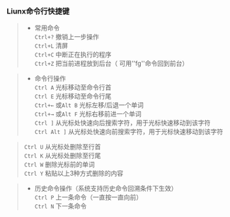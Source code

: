 ### Liunx命令行快捷键
> * 常用命令   
> `Ctrl+?` 撤销上一步操作       
> `Ctrl+L` 清屏             
> `Ctrl+C` 中断正在执行的程序         
> `Ctrl+Z`  把当前进程放到后台（ 可用''fg''命令回到前台）           
                   
> * 命令行操作     
> `Ctrl A` 光标移动至命令行首            
> `Ctrl E` 光标移动至命令行尾      
> `Ctrl+←` 或`Alt B` 光标左移/后退一个单词           
> `Ctrl+→` 或`Alt F` 光标右移前进一个单词          
> `Ctrl ]` 从光标处快速向后搜索字符，用于光标快速移动到该字符            
> `Ctrl Alt ]`   从光标处快速向前搜索字符，用于光标快速移动到该字符            
                   
> `Ctrl U`  从光标处删除至行首        
> `Ctrl K`  从光标处删除至行尾              
> `Ctrl W`  删除光标前的单词          
> `Ctrl Y`  粘贴以上3种方式删除的内容           
       
        
             
> * 历史命令操作（系统支持历史命令回溯条件下生效）           
> `Ctrl P`  上一条命令（一直按一直向前）           
> `Ctrl N`  下一条命令                
